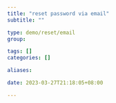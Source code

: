 ```yaml
---
title: "reset password via email"
subtitle: ""

type: demo/reset/email
group:

tags: []
categories: []

aliases:

date: 2023-03-27T21:18:05+08:00

---
```



